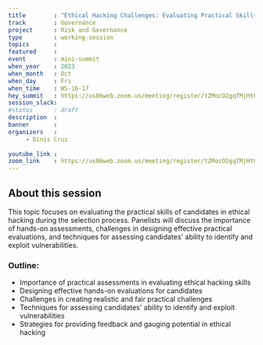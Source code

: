 ```yaml
---
title        : "Ethical Hacking Challenges: Evaluating Practical Skills in Selection Processes (Panel"
track        : Governance
project      : Risk and Governance
type         : working-session
topics       :
featured     :
event        : mini-summit
when_year    : 2023
when_month   : Oct
when_day     : Fri
when_time    : WS-16-17
hey_summit   : https://us06web.zoom.us/meeting/register/tZMocO2gqTMjHtQUGfKlZ1aMCiipC-U8RWtc
session_slack:
#status      : draft
description  :
banner       : 
organizers   :
     - Dinis Cruz
     
youtube_link : 
zoom_link    : https://us06web.zoom.us/meeting/register/tZMocO2gqTMjHtQUGfKlZ1aMCiipC-U8RWtc
---
```


## About this session
This topic focuses on evaluating the practical skills of candidates in ethical hacking during the selection process. Panelists will discuss the importance of hands-on assessments, challenges in designing effective practical evaluations, and techniques for assessing candidates' ability to identify and exploit vulnerabilities.

### Outline:
- Importance of practical assessments in evaluating ethical hacking skills
- Designing effective hands-on evaluations for candidates
- Challenges in creating realistic and fair practical challenges
- Techniques for assessing candidates' ability to identify and exploit vulnerabilities
- Strategies for providing feedback and gauging potential in ethical hacking
